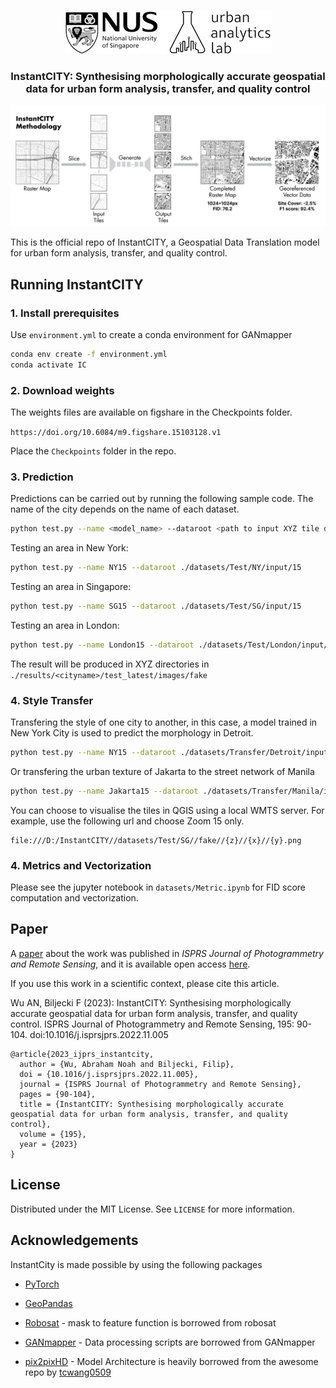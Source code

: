 
<p align="center">
  <a href="https://ual.sg/">
    <img src="images/logo.jpg" alt="Logo">
  </a>
  <h3 align="center">InstantCITY: Synthesising morphologically accurate geospatial data for urban form analysis, transfer, and quality control</h3>
  <a >
    <img src="images/Pipeline.png" alt="Logo">
  </a>
</p>

This is the official repo of InstantCITY, a Geospatial Data Translation model for urban form analysis, transfer, and quality control.

## Running InstantCITY 

### 1. Install prerequisites

Use `environment.yml` to create a conda environment for GANmapper

  ```sh
  conda env create -f environment.yml
  conda activate IC
  ```

### 2. Download weights
The weights files are available on figshare in the Checkpoints folder.

```https://doi.org/10.6084/m9.figshare.15103128.v1```

Place the `Checkpoints` folder in the repo.
### 3. Prediction
Predictions can be carried out by running the following sample code. The name of the city depends on the name of each dataset.

 ```sh
 python test.py --name <model_name> --dataroot <path to input XYZ tile dir with street networks> 
  ```

Testing an area in New York:
 ```sh
 python test.py --name NY15 --dataroot ./datasets/Test/NY/input/15 
  ```

Testing an area in Singapore:
 ```sh
python test.py --name SG15 --dataroot ./datasets/Test/SG/input/15 
  ```

Testing an area in London:
 ```sh
python test.py --name London15 --dataroot ./datasets/Test/London/input/15 
  ```

The result will be produced in XYZ directories in `./results/<cityname>/test_latest/images/fake`

### 4. Style Transfer
Transfering the style of one city to another, in this case, a model trained in New York City is used to predict the morphology in Detroit.
 ```sh
python test.py --name NY15 --dataroot ./datasets/Transfer/Detroit/input/15
  ```

Or transfering the urban texture of Jakarta to the street network of Manila

 ```sh
python test.py --name Jakarta15 --dataroot ./datasets/Transfer/Manila/input/15
  ```

You can choose to visualise the tiles in QGIS using a local WMTS server.
For example, use the following url and choose Zoom 15 only.
```
file:///D:/InstantCITY//datasets/Test/SG//fake//{z}//{x}//{y}.png
```

### 4. Metrics and Vectorization

Please see the jupyter notebook in `datasets/Metric.ipynb` for FID score computation and vectorization.

## Paper

A [paper](https://doi.org/10.1016/j.isprsjprs.2022.11.005) about the work was published in _ISPRS Journal of Photogrammetry and Remote Sensing_, and it is available open access [here](https://ual.sg/publication/2023-ijprs-instantcity/2023-ijprs-instantcity.pdf).

If you use this work in a scientific context, please cite this article.

Wu AN, Biljecki F (2023): InstantCITY: Synthesising morphologically accurate geospatial data for urban form analysis, transfer, and quality control. ISPRS Journal of Photogrammetry and Remote Sensing, 195: 90-104. doi:10.1016/j.isprsjprs.2022.11.005

```
@article{2023_ijprs_instantcity,
  author = {Wu, Abraham Noah and Biljecki, Filip},
  doi = {10.1016/j.isprsjprs.2022.11.005},
  journal = {ISPRS Journal of Photogrammetry and Remote Sensing},
  pages = {90-104},
  title = {InstantCITY: Synthesising morphologically accurate geospatial data for urban form analysis, transfer, and quality control},
  volume = {195},
  year = {2023}
}
```

## License

Distributed under the MIT License. See `LICENSE` for more information.

<!-- ## Citation

If you like this work and would like to use it in a scientific context, please cite this article.
```
@misc{wu2021ganmapper,
      title={GANmapper: geographical content filling}, 
      author={Abraham Noah Wu and Filip Biljecki},
      year={2021},
      eprint={2108.04232},
      archivePrefix={arXiv},
      primaryClass={cs.CV}
}
``` -->

## Acknowledgements

InstantCity is made possible by using the following packages

* [PyTorch](https://pytorch.org/)
* [GeoPandas](https://geopandas.org/)
* [Robosat](https://github.com/mapbox/robosat) - 
 mask to feature function is borrowed from robosat
* [GANmapper](https://github.com/ualsg/GANmapper) - 
Data processing scripts are borrowed from GANmapper

* [pix2pixHD](https://github.com/NVIDIA/pix2pixHD) - 
Model Architecture is heavily borrowed from the awesome repo by [tcwang0509](https://github.com/tcwang0509)